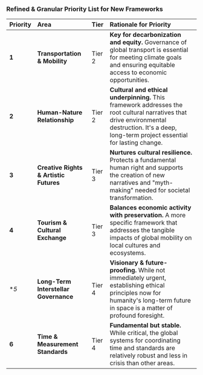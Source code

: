 ### Refined & Granular Priority List for New Frameworks

| Priority | Area | Tier | Rationale for Priority |
| :--- | :--- | :--- | :--- |
| **1** | **Transportation & Mobility** | Tier 2 | **Key for decarbonization and equity.** Governance of global transport is essential for meeting climate goals and ensuring equitable access to economic opportunities. |
| **2** | **Human-Nature Relationship** | Tier 2 | **Cultural and ethical underpinning.** This framework addresses the root cultural narratives that drive environmental destruction. It's a deep, long-term project essential for lasting change. |
| **3** | **Creative Rights & Artistic Futures** | Tier 3 | **Nurtures cultural resilience.** Protects a fundamental human right and supports the creation of new narratives and "myth-making" needed for societal transformation. |
| **4** | **Tourism & Cultural Exchange** | Tier 3 | **Balances economic activity with preservation.** A more specific framework that addresses the tangible impacts of global mobility on local cultures and ecosystems. |
| **5* | **Long-Term Interstellar Governance** | Tier 4 | **Visionary & future-proofing.** While not immediately urgent, establishing ethical principles now for humanity's long-term future in space is a matter of profound foresight. |
| **6** | **Time & Measurement Standards** | Tier 4 | **Fundamental but stable.** While critical, the global systems for coordinating time and standards are relatively robust and less in crisis than other areas. |

